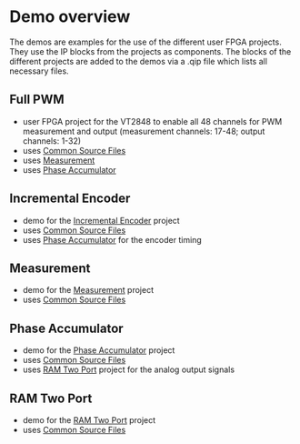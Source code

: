 # Demo overview

The demos are examples for the use of the different user FPGA projects. They use the IP blocks from the projects as components. The blocks of the different projects are added to the demos via a .qip file which lists all necessary files. 

## Full PWM

- user FPGA project for the VT2848 to enable all 48 channels for PWM measurement and output (measurement channels: 17-48; output channels: 1-32)
- uses [Common Source Files](../Projects/CommonSourceFiles/)
- uses [Measurement](../Projects/Measurement/)
- uses [Phase Accumulator](../Projects/PhaseAccumulator/)

## Incremental Encoder

- demo for the [Incremental Encoder](../Projects/IncrementalEncoder/) project
- uses [Common Source Files](../Projects/CommonSourceFiles/)
- uses [Phase Accumulator](../Projects/PhaseAccumulator/) for the encoder timing

## Measurement

- demo for the [Measurement](../Projects/Measurement/) project
- uses [Common Source Files](../Projects/CommonSourceFiles/)

## Phase Accumulator 

- demo for the [Phase Accumulator](../Projects/PhaseAccumulator/) project
- uses [Common Source Files](../Projects/CommonSourceFiles/)
- uses [RAM Two Port](../Projects/RAMTwoPort/) project for the analog output signals

## RAM Two Port

- demo for the [RAM Two Port](..\Projects\RAMTwoPort) project
- uses [Common Source Files](../Projects/CommonSourceFiles/)

